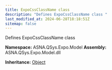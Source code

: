 ```yaml
---
title: ExpoCssClassName class
description: "Defines ExpoCssClassName class "
last_modified_at: 2024-06-28T18:18:51Z
sitemap: false
---
```


Defines ExpoCssClassName class

**Namespace:** ASNA.QSys.Expo.Model
**Assembly:** ASNA.QSys.Expo.Model.dll

**Inheritance:** [Object](https://docs.microsoft.com/en-us/dotnet/api/system.object)
<br>
<br>
